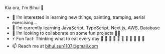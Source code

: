 Kia ora, I'm Bihui 🌟
- 👀 I’m interested in learning new things, painting, tramping, aerial exercising...
- 🌱 I’m currently learning JavaScript, TypeScript, Next.js, AWS, Database
- 💞️ I’m looking to collaborate on some fun projects 👩‍💻
- ⚡ Fun fact: Thinking what to eat every day 🥞 🥙 🥗 🥘 🥫 🍝 🍜 🍲 🍢 🍡 🍧
- 📫 Reach me at [bihui.sun1107@gmail.com](bihui.sun1107@gmail.com)

<!---
bihui-sun/bihui-sun is a ✨ special ✨ repository because its `README.md` (this file) appears on your GitHub profile.
You can click the Preview link to take a look at your changes.
--->
